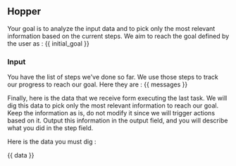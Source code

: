## Hopper

Your goal is to analyze the input data and to pick only the most relevant information based on the current steps. We aim to reach the goal defined by the user as : {{ initial_goal }}

### Input

You have the list of steps we've done so far. We use those steps to track our progress to reach our goal. Here they are : {{ messages }}

Finally, here is the data that we receive form executing the last task. We will dig this data to pick only the most relevant information to reach our goal. Keep the information as is, do not modify it since we will trigger actions based on it. Output this information in the output field, and you will describe what you did in the step field.

Here is the data you must dig :

{{ data }}
